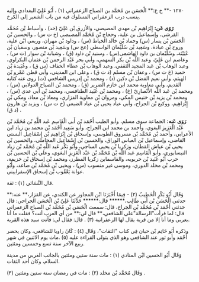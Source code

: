 ١٢٧٠ -** خ ع:** الْحَسَن بن مُحَمَّد بن الصباح الزعفراني (١) ، أَبُو عَلِيّ البغدادي وإليه ينسب درب الزعفراني المسلوك فيه من باب الشعير إلى الكرخ.

**رَوَى عَن:** إِبْرَاهِيم بْن مهدي المصيصي، والأزرق بْن عَلِيّ (خد) ، وأسباط بْن مُحَمَّد القرشي، وإسماعيل بن علية، وحجاج بْن مُحَمَّد المصيصي (خ ت س) ، والحسين بْن الْحَسَن بْن يسار (س) وحماد بْن خالد الخياط (س) ، وداود بْن مهران، وربعي ابْن علية، وروح بْن عبادة، وسَعِيد بْن سُلَيْمان الواسطي (عخ س) وسَعِيد بْن منصور، وسفيان بْن عُيَيْنَة، وسُلَيْمان بن داود الهاشمي(س) ، وسنيد بْن داود (ق) ، وشبابة بْن سوار (ت س) ، وعاصم ابن عَلِيّ، وعبد اللَّه بْن بكر السهمي، وأبي بحر عَبْد الرحمن بْن عثمان البكراوي، وعبد الوهاب بْن عَبد المجيد الثقفي، وعبد الوهاب بْن عطاء الخفاف (س ق) ، وعُبَيدة بْن حميد (خ ت س) ، وعفان بْن مسلم (د ت ق) ، وعلي ابن المديني، وأبي قطن عَمْرو بْن الهيثم، وأبي نعيم الفضل بْن دكين (د) ، ومحمد بْن إدريس الشافعي (ت) روى عنه كتابه القديم، وأبي معاوية محمد ابن خازم الضرير (ق) ، ومحمد بْن الصباح الدولابي (س) ، ومحمد بْن عَبد اللَّه الأَنْصارِيّ (خ) ، ومحمد بْن عُبَيد الطنافسي، ومحمد بْن أَبي عدي (س) ، ومحمد بْن يزيد بْن خنيس المكي، ومروان بْن معاوية الفزاري، ومعاذ بْن معاذ، ومكي بْن إِبْرَاهِيم، ووكيع بْن الجراح، وأبي عباد يحيى بْن عباد الضبعي (خ ت س) ، ويزيد بْن هارون (د ق) .

**رَوَى عَنه:** الجماعة سوى مسلم، وأبو الطيب أَحْمَد بْن أَبي الْقَاسِم عَبد اللَّهِ بْن مُحَمَّد بْن عَبْد الْعَزِيزِ البغوي، وأحمد بن محمد ابن الجراح، وأبو سَعِيد أَحْمَد بْن محمد بن زياد ابن الأعرابي، وأحمد بْن مُحَمَّد بْن مسروق الطوسي، وإسحاق بْن إِبْرَاهِيم بْن إِسْمَاعِيل البستي القاضي، وإسماعيل بْن العباس الوراق، والحسين بْن إِسْمَاعِيل المحاملي، والحسين بْن يحيى بْن عياش القطان، وزكريا بْن يحيى الساجي، وأَبُو بَكْر عَبد اللَّهِ بْن مُحَمَّد بْن زياد النيسابوري، وأبو الْقَاسِم عَبد اللَّه بْن مُحَمَّد بْن عَبْد الْعَزِيزِ البغوي، وعلي بْن الحسين بْن حرب أَبُو عُبَيد بْن حربويه، والقاسمابن زكريا المطرز، ومحمد بْن إسحاق بْن خزيمة، ومحمد بْن مخلد الدوري، وموسى غير منسوب (س) ، ويحيى بْن مُحَمَّد بْن صاعد، وأَبُو عوانة يَعْقُوب بْن إسحاق الإسفراييني.

قال النَّسَائي (١) : ثقة.

وَقَال أَبُو بَكْرٍ الْخَطِيبُ (٢) - فِيمَا أَخْبَرَنَا ابْن المجاور عن الكندي، عن القزاز،** عنه:** حدثني الْحَسَن بْن أَبي طَالِب،****** قال:****** حَدَّثَنَا عَلِيّ بْن الْحَسَن الجراحي: قال حدثني أَحْمَد بْن مُحَمَّد بْن الجراح، قال: سمعت الْحَسَن بْن مُحَمَّد بْن الصباح الزعفراني قال: لما قرأت"الرسالة"على الشافعي،** قال لي:** من أي العرب أنت؟ فقلت ما أنا بعربي وما أنا إلا من قرية يقال لها الزعفرانية (٣) . قال: فقال لي: فأنت سيد هذه القرية.

وذكره أَبُو حَاتِم بْن حبان فِي كتاب "الثقات"، وَقَال (٤) : كَانَ راويا للشافعي، وكان يحضر أَحْمَد وأبو ثور عند الشافعي وهو الذي يتولى القراءة عليه (٥) .مات يوم الاثنين في شهر ربيع الآخر سنة تسع وخمسين ومئتين.

وَقَال أَبُو الحسين ابْن المنادي (١) : مات سنة ستين ومئتين بالجانب الغربي من مدينة السلام، وكان أحد الثقات.

وَقَال مُحَمَّد بْن مخلد (٢) : مات في رمضان سنة ستين ومئتين (٣) .